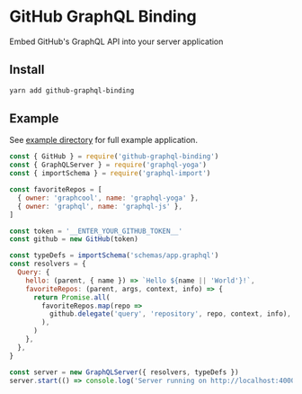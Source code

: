 # GitHub GraphQL Binding

Embed GitHub's GraphQL API into your server application

## Install

```sh
yarn add github-graphql-binding
```

## Example

See [example directory](example) for full example application.

```js
const { GitHub } = require('github-graphql-binding')
const { GraphQLServer } = require('graphql-yoga')
const { importSchema } = require('graphql-import')

const favoriteRepos = [
  { owner: 'graphcool', name: 'graphql-yoga' },
  { owner: 'graphql', name: 'graphql-js' },
]

const token = '__ENTER_YOUR_GITHUB_TOKEN__'
const github = new GitHub(token)

const typeDefs = importSchema('schemas/app.graphql')
const resolvers = {
  Query: {
    hello: (parent, { name }) => `Hello ${name || 'World'}!`,
    favoriteRepos: (parent, args, context, info) => {
      return Promise.all(
        favoriteRepos.map(repo =>
          github.delegate('query', 'repository', repo, context, info),
        ),
      )
    },
  },
}

const server = new GraphQLServer({ resolvers, typeDefs })
server.start(() => console.log('Server running on http://localhost:4000'))
```
